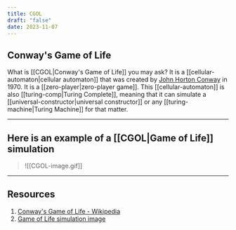 ```yaml
---
title: CGOL
draft: "false"
date: 2023-11-07
---
```

## Conway's Game of Life  
What is [[CGOL|Conway's Game of Life]] you may ask?  It is a [[cellular-automaton|cellular automaton]] that was created by [John Horton Conway](https://en.wikipedia.org/wiki/John_Horton_Conway) in 1970.  It is a [[zero-player|zero-player game]].  This [[cellular-automaton]] is also [[turing-comp|Turing Complete]], meaning that it can simulate a [[universal-constructor|universal constructor]] or any [[turing-machine|Turing Machine]] for that matter.  

---
## Here is an example of a [[CGOL|Game of Life]] simulation
>![[CGOL-image.gif]]

---
## Resources
1. [Conway's Game of Life - Wikipedia](https://en.wikipedia.org/wiki/Conway%27s_Game_of_Life)
2. [Game of Life simulation image](https://www.google.com/url?sa=i&url=https%3A%2F%2Fmedium.com%2F%40ghostpc75%2Ffeeding-a-city-to-conways-game-of-life-ada804e36fee&psig=AOvVaw0N73HCCzFsGsomZzLUQpIe&ust=1699465153210000&source=images&cd=vfe&opi=89978449&ved=0CBEQjRxqFwoTCJimipi3soIDFQAAAAAdAAAAABAo)
